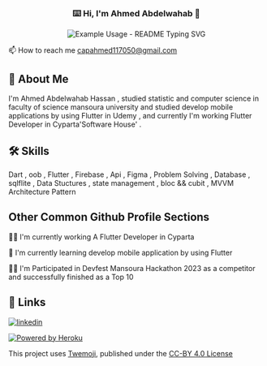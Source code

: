 <!-- markdownlint-disable MD033 MD041 -->
<p align="center">
  <h3 align="center">⌨️ Hi, I'm Ahmed Abdelwahab 👋</h3>
</p>

<p align="center">
  <img src="https://readme-typing-svg.demolab.com/?lines=Software+Engineer;Mobile+App+Developer;Flutter;&font=Fira%20Code&center=true&width=380&height=50&duration=4000&pause=1000" alt="Example Usage - README Typing SVG">
</p>

📫 How to reach me capahmed117050@gmail.com

## 🚀 About Me
I'm Ahmed Abdelwahab Hassan , studied statistic and computer science in faculty of science mansoura university and studied develop mobile applications by using Flutter in Udemy , and currently I'm working Flutter Developer in Cyparta'Software House' .

## 🛠 Skills
Dart , oob , Flutter , Firebase , Api , Figma , Problem Solving , Database , sqlflite , Data Stuctures , state management , bloc && cubit , MVVM Architecture Pattern  

</p>
<!-- markdownlint-enable MD033 -->

## Other Common Github Profile Sections
👩‍💻 I'm currently working A Flutter Developer in Cyparta

🧠 I'm currently learning develop mobile application by using Flutter

👯‍♀️ I'm Participated in Devfest Mansoura Hackathon 2023 as a competitor and successfully finished as a Top 10



## 🔗 Links
[![linkedin](https://img.shields.io/badge/linkedin-0A66C2?style=for-the-badge&logo=linkedin&logoColor=white)](https://www.linkedin.com/in/ahmed-abdelwahab-1b9b64267?jobid=1234&lipi=urn%3Ali%3Apage%3Ad_jobs_easyapply_pdfgenresume%3BlRAg7ebhQJSMDhB9prRJnQ%3D%3D&licu=urn%3Ali%3Acontrol%3Ad_jobs_easyapply_pdfgenresume-v02_profile)



<!-- markdownlint-disable MD033 -->

<a href="https://heroku.com/"><img alt="Powered by Heroku" title="Powered by Heroku" src="https://img.shields.io/badge/-Powered%20by%20Heroku-6567a5?style=for-the-badge&logo=heroku&logoColor=white"/></a>

<!-- markdownlint-enable MD033 -->

This project uses [Twemoji](https://github.com/twitter/twemoji), published under the [CC-BY 4.0 License](https://creativecommons.org/licenses/by/4.0/)

